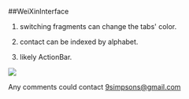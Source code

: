 ##WeiXinInterface

1. switching fragments can change the tabs' color.

2. contact can be indexed by alphabet.

3. likely ActionBar.

![](https://raw.githubusercontent.com/Telisa/WeiXinInterface/master/app/screenshots/2015-06-26-100605%40Telis.png)

Any comments could contact <9simpsons@gmail.com>
